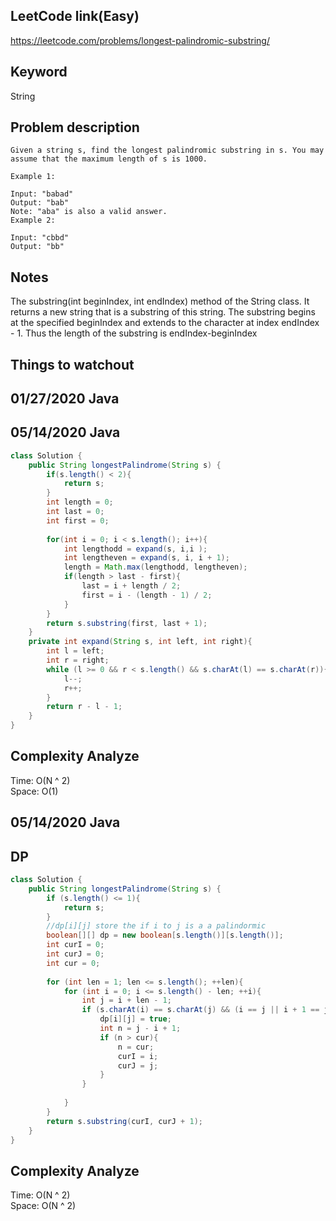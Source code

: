 ## LeetCode link(Easy)
https://leetcode.com/problems/longest-palindromic-substring/

## Keyword
String

## Problem description
```
Given a string s, find the longest palindromic substring in s. You may assume that the maximum length of s is 1000.

Example 1:

Input: "babad"
Output: "bab"
Note: "aba" is also a valid answer.
Example 2:

Input: "cbbd"
Output: "bb"
```



## Notes
The substring(int beginIndex, int endIndex) method of the String class. It returns a new string that is a substring of this string. The substring begins at the specified beginIndex and extends to the character at index endIndex - 1. Thus the length of the substring is endIndex-beginIndex

## Things to watchout

## 01/27/2020 Java
## 05/14/2020 Java
```java
class Solution {
    public String longestPalindrome(String s) {
        if(s.length() < 2){
            return s;
        }
        int length = 0;
        int last = 0;
        int first = 0;
        
        for(int i = 0; i < s.length(); i++){
            int lengthodd = expand(s, i,i );
            int lengtheven = expand(s, i, i + 1);
            length = Math.max(lengthodd, lengtheven);
            if(length > last - first){
                last = i + length / 2;
                first = i - (length - 1) / 2;                
            }
        }
        return s.substring(first, last + 1);
    }
    private int expand(String s, int left, int right){
        int l = left;
        int r = right;
        while (l >= 0 && r < s.length() && s.charAt(l) == s.charAt(r)){
            l--;
            r++;
        }
        return r - l - 1;
    }
}

```
## Complexity Analyze
Time: O(N ^ 2)      \
Space: O(1)

## 05/14/2020 Java
## DP
```java
class Solution {
    public String longestPalindrome(String s) {
        if (s.length() <= 1){
            return s;
        }
        //dp[i][j] store the if i to j is a a palindormic
        boolean[][] dp = new boolean[s.length()][s.length()];
        int curI = 0;
        int curJ = 0;
        int cur = 0;
        
        for (int len = 1; len <= s.length(); ++len){
            for (int i = 0; i <= s.length() - len; ++i){
                int j = i + len - 1;
                if (s.charAt(i) == s.charAt(j) && (i == j || i + 1 == j|| dp[i + 1][j - 1] == true)){
                    dp[i][j] = true;
                    int n = j - i + 1;
                    if (n > cur){
                        n = cur;
                        curI = i;
                        curJ = j;
                    }
                }
                
            }
        }
        return s.substring(curI, curJ + 1);
    }
}
```
## Complexity Analyze
Time: O(N ^ 2)      \
Space: O(N ^ 2)

